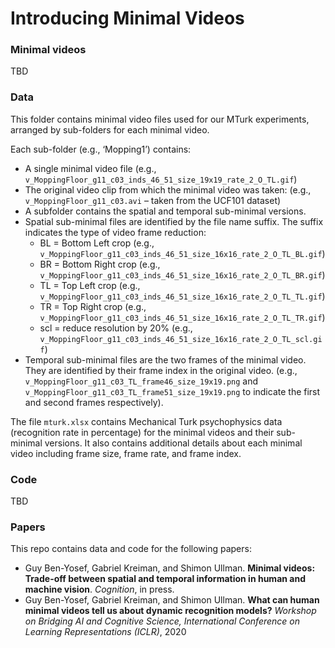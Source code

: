 # Introducing Minimal Videos


### Minimal videos

TBD

### Data
This folder contains minimal video files used for our MTurk experiments, 
arranged by sub-folders for each minimal video. 
 
Each sub-folder (e.g., ‘Mopping1’) contains:
* A single minimal video file 
(e.g., `v_MoppingFloor_g11_c03_inds_46_51_size_19x19_rate_2_O_TL.gif`)
* The original video clip from which the minimal video was taken:
(e.g., `v_MoppingFloor_g11_c03.avi` – taken from the UCF101 dataset)
* A subfolder contains the spatial and temporal sub-minimal versions. 
* Spatial sub-minimal files are identified by the file name suffix. The suffix indicates the type of video frame reduction:
    * BL = Bottom Left crop (e.g., `v_MoppingFloor_g11_c03_inds_46_51_size_16x16_rate_2_O_TL_BL.gif`)
    * BR = Bottom Right crop (e.g., `v_MoppingFloor_g11_c03_inds_46_51_size_16x16_rate_2_O_TL_BR.gif`)
    * TL = Top Left crop (e.g., `v_MoppingFloor_g11_c03_inds_46_51_size_16x16_rate_2_O_TL_TL.gif`)
    * TR = Top Right crop (e.g., `v_MoppingFloor_g11_c03_inds_46_51_size_16x16_rate_2_O_TL_TR.gif`)
    * scl = reduce resolution by 20% (e.g., `v_MoppingFloor_g11_c03_inds_46_51_size_16x16_rate_2_O_TL_scl.gif`)
* Temporal sub-minimal files are the two frames of the minimal video. They are identified by their frame index in the original video. 
(e.g., `v_MoppingFloor_g11_c03_TL_frame46_size_19x19.png` and `v_MoppingFloor_g11_c03_TL_frame51_size_19x19.png` to indicate the first and second frames respectively).

The file `mturk.xlsx` contains Mechanical Turk psychophysics data (recognition rate in percentage) for the minimal videos and their sub-minimal versions. 
It also contains additional details about each minimal video including frame size, frame rate, and frame index. 


### Code

TBD

### Papers
This repo contains data and code for the following papers:
* Guy Ben-Yosef, Gabriel Kreiman, and Shimon Ullman. **Minimal videos: Trade-off between spatial and temporal information in human and machine vision**. *Cognition*, in press.
* Guy Ben-Yosef, Gabriel Kreiman, and Shimon Ullman. **What can human minimal videos tell us about dynamic recognition models?** *Workshop on Bridging AI and Cognitive Science, International Conference on Learning Representations (ICLR)*, 2020 
